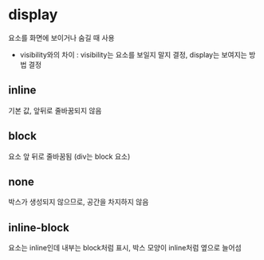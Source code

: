 # display
요소를 화면에 보이거나 숨길 때 사용
* visibility와의 차이 : visibility는 요소를 보일지 말지 결정, display는 보여지는 방법 결정

## inline
기본 값, 앞뒤로 줄바꿈되지 않음

## block
요소 앞 뒤로 줄바꿈됨 (div는 block 요소)

## none
박스가 생성되지 않으므로, 공간을 차지하지 않음

## inline-block 
요소는 inline인데 내부는 block처럼 표시, 박스 모양이 inline처럼 옆으로 늘어섬
